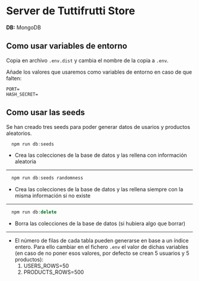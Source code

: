 # Server de Tuttifrutti Store

**DB:** MongoDB

## Como usar variables de entorno

Copia en archivo `.env.dist` y cambia el nombre de la copia a `.env`.

Añade los valores que usaremos como variables de entorno en caso de que falten:

```
PORT=
HASH_SECRET=
```

## Como usar las seeds

Se han creado tres seeds para poder generar datos de usarios y productos aleatorios.

```js
  npm run db:seeds
```

- Crea las colecciones de la base de datos y las rellena con información aleatoria

---

```js
  npm run db:seeds randomness
```

- Crea las colecciones de la base de datos y las rellena siempre con la misma información si no existe

---

```js
  npm run db:delete
```

- Borra las colecciones de la base de datos (si hubiera algo que borrar)

---

- El número de filas de cada tabla pueden generarse en base a un índice entero. Para ello cambiar en el fichero `.env` el valor de dichas variables (en caso de no poner esos valores, por defecto se crean 5 usuarios y 5 productos):
  1. USERS_ROWS=50
  2. PRODUCTS_ROWS=500
